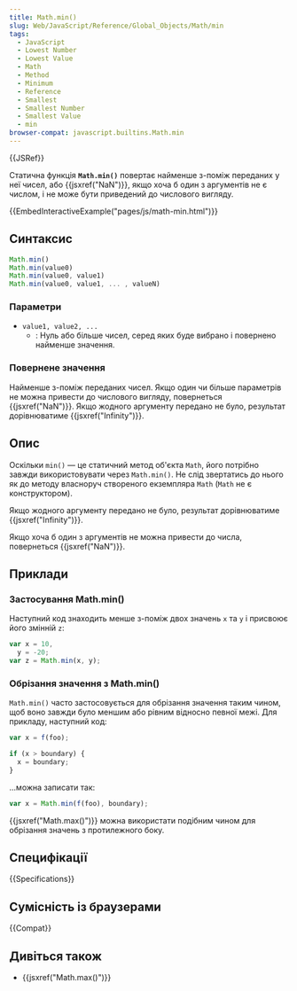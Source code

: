 ```yaml
---
title: Math.min()
slug: Web/JavaScript/Reference/Global_Objects/Math/min
tags:
  - JavaScript
  - Lowest Number
  - Lowest Value
  - Math
  - Method
  - Minimum
  - Reference
  - Smallest
  - Smallest Number
  - Smallest Value
  - min
browser-compat: javascript.builtins.Math.min
---
```


{{JSRef}}

Статична функція **`Math.min()`** повертає найменше з-поміж переданих у неї чисел, або {{jsxref("NaN")}}, якщо хоча б один з аргументів не є числом, і не може бути приведений до числового вигляду.

{{EmbedInteractiveExample("pages/js/math-min.html")}}

## Синтаксис

```js
Math.min()
Math.min(value0)
Math.min(value0, value1)
Math.min(value0, value1, ... , valueN)
```

### Параметри

- `value1, value2, ...`
  - : Нуль або більше чисел, серед яких буде вибрано і повернено найменше значення.

### Повернене значення

Найменше з-поміж переданих чисел. Якщо один чи більше параметрів не можна привести до числового вигляду, повернеться {{jsxref("NaN")}}. Якщо жодного аргументу передано не було, результат дорівнюватиме {{jsxref("Infinity")}}.

## Опис

Оскільки `min()` — це статичний метод об'єкта `Math`, його потрібно завжди використовувати через `Math.min()`. Не слід звертатись до нього як до методу власноруч створеного екземпляра `Math` (`Math` не є конструктором).

Якщо жодного аргументу передано не було, результат дорівнюватиме {{jsxref("Infinity")}}.

Якщо хоча б один з аргументів не можна привести до числа, повернеться {{jsxref("NaN")}}.

## Приклади

### Застосування Math.min()

Наступний код знаходить менше з-поміж двох значень `x` та `y` і присвоює його змінній `z`:

```js
var x = 10,
  y = -20;
var z = Math.min(x, y);
```

### Обрізання значення з Math.min()

`Math.min()` часто застосовується для обрізання значення таким чином, щоб воно завжди було меншим або рівним відносно певної межі. Для прикладу, наступний код:

```js
var x = f(foo);

if (x > boundary) {
  x = boundary;
}
```

...можна записати так:

```js
var x = Math.min(f(foo), boundary);
```

{{jsxref("Math.max()")}} можна використати подібним чином для обрізання значень з протилежного боку.

## Специфікації

{{Specifications}}

## Сумісність із браузерами

{{Compat}}

## Дивіться також

- {{jsxref("Math.max()")}}
